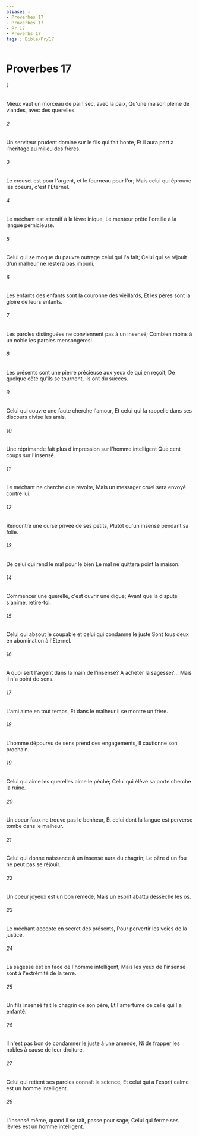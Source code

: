 ```yaml
---
aliases : 
- Proverbes 17
- Proverbes 17
- Pr 17
- Proverbs 17
tags : Bible/Pr/17
---
```


# Proverbes 17

###### 1
Mieux vaut un morceau de pain sec, avec la paix, Qu'une maison pleine de viandes, avec des querelles.
###### 2
Un serviteur prudent domine sur le fils qui fait honte, Et il aura part à l'héritage au milieu des frères.
###### 3
Le creuset est pour l'argent, et le fourneau pour l'or; Mais celui qui éprouve les coeurs, c'est l'Eternel.
###### 4
Le méchant est attentif à la lèvre inique, Le menteur prête l'oreille à la langue pernicieuse.
###### 5
Celui qui se moque du pauvre outrage celui qui l'a fait; Celui qui se réjouit d'un malheur ne restera pas impuni.
###### 6
Les enfants des enfants sont la couronne des vieillards, Et les pères sont la gloire de leurs enfants.
###### 7
Les paroles distinguées ne conviennent pas à un insensé; Combien moins à un noble les paroles mensongères!
###### 8
Les présents sont une pierre précieuse aux yeux de qui en reçoit; De quelque côté qu'ils se tournent, ils ont du succès.
###### 9
Celui qui couvre une faute cherche l'amour, Et celui qui la rappelle dans ses discours divise les amis.
###### 10
Une réprimande fait plus d'impression sur l'homme intelligent Que cent coups sur l'insensé.
###### 11
Le méchant ne cherche que révolte, Mais un messager cruel sera envoyé contre lui.
###### 12
Rencontre une ourse privée de ses petits, Plutôt qu'un insensé pendant sa folie.
###### 13
De celui qui rend le mal pour le bien Le mal ne quittera point la maison.
###### 14
Commencer une querelle, c'est ouvrir une digue; Avant que la dispute s'anime, retire-toi.
###### 15
Celui qui absout le coupable et celui qui condamne le juste Sont tous deux en abomination à l'Eternel.
###### 16
A quoi sert l'argent dans la main de l'insensé? A acheter la sagesse?... Mais il n'a point de sens.
###### 17
L'ami aime en tout temps, Et dans le malheur il se montre un frère.
###### 18
L'homme dépourvu de sens prend des engagements, Il cautionne son prochain.
###### 19
Celui qui aime les querelles aime le péché; Celui qui élève sa porte cherche la ruine.
###### 20
Un coeur faux ne trouve pas le bonheur, Et celui dont la langue est perverse tombe dans le malheur.
###### 21
Celui qui donne naissance à un insensé aura du chagrin; Le père d'un fou ne peut pas se réjouir.
###### 22
Un coeur joyeux est un bon remède, Mais un esprit abattu dessèche les os.
###### 23
Le méchant accepte en secret des présents, Pour pervertir les voies de la justice.
###### 24
La sagesse est en face de l'homme intelligent, Mais les yeux de l'insensé sont à l'extrémité de la terre.
###### 25
Un fils insensé fait le chagrin de son père, Et l'amertume de celle qui l'a enfanté.
###### 26
Il n'est pas bon de condamner le juste à une amende, Ni de frapper les nobles à cause de leur droiture.
###### 27
Celui qui retient ses paroles connaît la science, Et celui qui a l'esprit calme est un homme intelligent.
###### 28
L'insensé même, quand il se tait, passe pour sage; Celui qui ferme ses lèvres est un homme intelligent.
